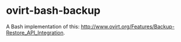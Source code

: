 # ovirt-bash-backup

A Bash implementation of this: 
http://www.ovirt.org/Features/Backup-Restore_API_Integration.